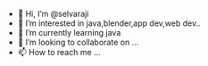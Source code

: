 - 👋 Hi, I’m @selvaraji
- 👀 I’m interested in java,blender,app dev,web dev..
- 🌱 I’m currently learning java
- 💞️ I’m looking to collaborate on ...
- 📫 How to reach me ...

<!---
selvaraji/selvaraji is a ✨ special ✨ repository because its `README.md` (this file) appears on your GitHub profile.
You can click the Preview link to take a look at your changes.
--->
